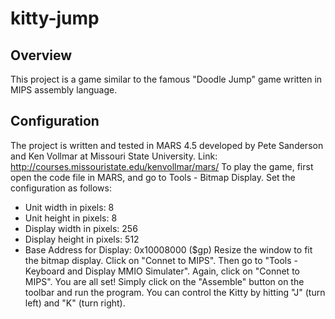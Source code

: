 # kitty-jump
## Overview
This project is a game similar to the famous "Doodle Jump" game written in MIPS assembly language.
## Configuration
The project is written and tested in MARS 4.5 developed by Pete Sanderson and Ken Vollmar at Missouri State University. 
Link: http://courses.missouristate.edu/kenvollmar/mars/
To play the game, first open the code file in MARS, and go to Tools - Bitmap Display. Set the configuration as follows:
- Unit width in pixels:       8				     
- Unit height in pixels:      8
- Display width in pixels:    256
- Display height in pixels: 	512
- Base Address for Display: 	0x10008000 ($gp)
Resize the window to fit the bitmap display.
Click on "Connet to MIPS".
Then go to "Tools - Keyboard and Display MMIO Simulater". Again, click on "Connet to MIPS".
You are all set! Simply click on the "Assemble" button on the toolbar and run the program. You can control the Kitty by hitting "J" (turn left) and "K" (turn right).
